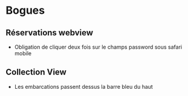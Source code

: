 Bogues
=========

## Réservations webview
* Obligation de cliquer deux fois sur le champs password sous safari mobile

## Collection View
* Les embarcations passent dessus la barre bleu du haut
